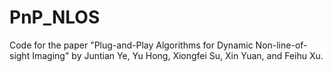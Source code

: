 # PnP_NLOS
Code for the paper "Plug-and-Play Algorithms for Dynamic Non-line-of-sight Imaging"
by Juntian Ye, Yu Hong, Xiongfei Su, Xin Yuan, and Feihu Xu.
